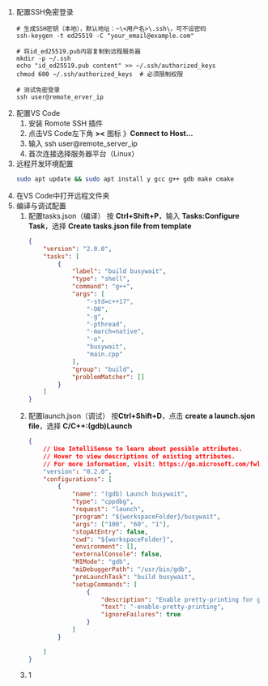 1. 配置SSH免密登录
    ``` shell
    # 生成SSH密钥（本地），默认地址：~\<用户名>\.ssh\，可不设密码
    ssh-keygen -t ed25519 -C "your_email@example.com"

    # 将id_ed25519.pub内容复制到远程服务器
    mkdir -p ~/.ssh
    echo "id_ed25519.pub content" >> ~/.ssh/authorized_keys
    chmod 600 ~/.ssh/authorized_keys  # 必须限制权限

    # 测试免密登录
    ssh user@remote_erver_ip
    ```
2. 配置VS Code
   1. 安装 Romote SSH 插件
   2. 点击VS Code左下角 **><** 图标 》**Connect to Host...**
   3. 输入 ssh user@remote_server_ip
   4. 首次连接选择服务器平台（Linux）
3. 远程开发环境配置
   ``` bash
   sudo apt update && sudo apt install y gcc g++ gdb make cmake
   ```
4. 在VS Code中打开远程文件夹
5. 编译与调试配置
   1. 配置tasks.json（编译）
        按 **Ctrl+Shift+P**，输入 **Tasks:Configure Task**，选择 **Create tasks.json file from template**
        ``` json
        {
            "version": "2.0.0",
            "tasks": [
                {
                    "label": "build busywait",
                    "type": "shell",
                    "command": "g++",
                    "args": [
                        "-std=c++17",
                        "-O0",
                        "-g",
                        "-pthread",
                        "-march=native",
                        "-o",
                        "busywait",
                        "main.cpp"
                    ],
                    "group": "build",
                    "problemMatcher": []
                }
            ]
        }
        ``` 
   2. 配置launch.json（调试）
        按**Ctrl+Shift+D**，点击 **create a launch.sjon file**，选择 **C/C++:(gdb)Launch**
        ``` json
        {
            // Use IntelliSense to learn about possible attributes.
            // Hover to view descriptions of existing attributes.
            // For more information, visit: https://go.microsoft.com/fwlink/?linkid=830387
            "version": "0.2.0",
            "configurations": [
                {
                    "name": "(gdb) Launch busywait",
                    "type": "cppdbg",
                    "request": "launch",
                    "program": "${workspaceFolder}/busywait",
                    "args": ["100", "60", "1"],
                    "stopAtEntry": false,
                    "cwd": "${workspaceFolder}",
                    "environment": [],
                    "externalConsole": false,
                    "MIMode": "gdb",
                    "miDebuggerPath": "/usr/bin/gdb",
                    "preLaunchTask": "build busywait",
                    "setupCommands": [
                        {
                            "description": "Enable pretty-printing for gdb",
                            "text": "-enable-pretty-printing",
                            "ignoreFailures": true
                        }
                    ]
                }

            ]
        }
        ```
   3. 1
